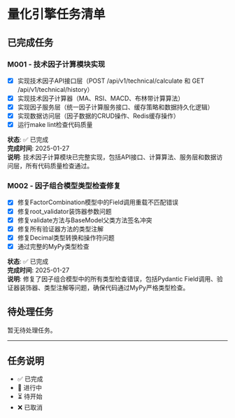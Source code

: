 # 量化引擎任务清单

## 已完成任务

### M001 - 技术因子计算模块实现
- [x] 实现技术因子API接口层（POST /api/v1/technical/calculate 和 GET /api/v1/technical/history）
- [x] 实现技术因子计算器（MA、RSI、MACD、布林带计算算法）
- [x] 实现因子服务层（统一因子计算服务接口、缓存策略和数据持久化逻辑）
- [x] 实现数据访问层（因子数据的CRUD操作、Redis缓存操作）
- [x] 运行make lint检查代码质量

**状态**: ✅ 已完成  
**完成时间**: 2025-01-27  
**说明**: 技术因子计算模块已完整实现，包括API接口、计算算法、服务层和数据访问层，所有代码质量检查通过。

### M002 - 因子组合模型类型检查修复
- [x] 修复FactorCombination模型中的Field调用重载不匹配错误
- [x] 修复root_validator装饰器参数问题
- [x] 修复validate方法与BaseModel父类方法签名冲突
- [x] 修复所有验证器方法的类型注解
- [x] 修复Decimal类型转换和操作符问题
- [x] 通过完整的MyPy类型检查

**状态**: ✅ 已完成  
**完成时间**: 2025-01-27  
**说明**: 修复了因子组合模型中的所有类型检查错误，包括Pydantic Field调用、验证器装饰器、类型注解等问题，确保代码通过MyPy严格类型检查。

## 待处理任务

暂无待处理任务。

---

## 任务说明

- ✅ 已完成
- 🔄 进行中
- ⏳ 待开始
- ❌ 已取消